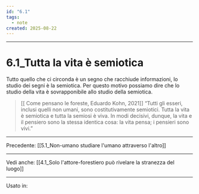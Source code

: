 ```yaml
---
id: "6.1"
tags:
  - note
created: 2025-08-22
---
```

---

# 6.1_Tutta la vita è semiotica

Tutto quello che ci circonda è un segno che racchiude informazioni, lo studio dei segni è la semiotica. Per questo motivo possiamo dire che lo studio della vita è sovrapponibile allo studio della semiotica.


>[[ Come pensano le foreste, Eduardo Kohn, 2021]]
> “Tutti gli esseri, inclusi quelli non umani, sono costitutivamente semiotici. Tutta la vita è semiotica e tutta la semiosi è viva. In modi decisivi, dunque, la vita e il pensiero sono la stessa identica cosa: la vita pensa; i pensieri sono vivi.”

---
Precedente:
[[5.1_Non-umano studiare l'umano attraverso l'altro]]

---

Vedi anche: [[4.1_Solo l'attore-forestiero può rivelare la stranezza del luogo]]

---
Usato in: